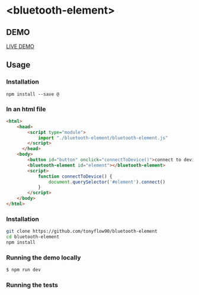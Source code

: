 # \<bluetooth-element\>

## DEMO

[LIVE DEMO](https://tonyflow90.github.io/bluetooth-element)

## Usage

### Installation
```
npm install --save @
```

### In an html file
```html
<html>
    <head>
        <script type="module">
            import "./bluetooth-element/bluetooth-element.js"
        </script>
      </head>
    <body>
        <button id="button" onclick="connectToDevice()">connect to device</button>
        <bluetooth-element id="element"></bluetooth-element>
        <script>
            function connectToDevice() {
                document.querySelector('#element').connect()
            }
        </script>
    </body>
</html>
```

### Installation
```sh
git clone https://github.com/tonyflow90/bluetooth-element
cd bluetooth-element
npm install
```

### Running the demo locally
```sh
$ npm run dev
```

### Running the tests
```sh
```